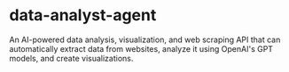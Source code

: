 # data-analyst-agent
An AI-powered data analysis, visualization, and web scraping API that can automatically extract data from websites, analyze it using OpenAI's GPT models, and create visualizations. 
